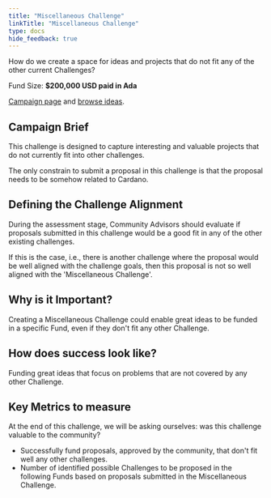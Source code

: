 ```yaml
---
title: "Miscellaneous Challenge"
linkTitle: "Miscellaneous Challenge"
type: docs
hide_feedback: true
---
```

How do we create a space for ideas and projects that do not fit any of the other current Challenges?

Fund Size: **$200,000 USD paid in Ada**

[Campaign page](https://cardano.ideascale.com/a/campaign-home/26248) and [browse ideas](https://cardano.ideascale.com/a/ideas/top/campaign-filter/byids/campaigns/26248/stage/unspecified).

## Campaign Brief
This challenge is designed to capture interesting and valuable projects that do not currently fit into other challenges.

The only constrain to submit a proposal in this challenge is that the proposal needs to be somehow related to Cardano.

## Defining the Challenge Alignment
During the assessment stage, Community Advisors should evaluate if proposals submitted in this challenge would be a good fit in any of the other existing challenges.

If this is the case, i.e., there is another challenge where the proposal would be well aligned with the challenge goals, then this proposal is not so well aligned with the 'Miscellaneous Challenge'.

## Why is it Important?
Creating a Miscellaneous Challenge could enable great ideas to be funded in a specific Fund, even if they don't fit any other Challenge.


## How does success look like?
Funding great ideas that focus on problems that are not covered by any other Challenge.

## Key Metrics to measure
At the end of this challenge, we will be asking ourselves: was this challenge valuable to the community?
- Successfully fund proposals, approved by the community, that don't fit well any other challenges.
- Number of identified possible Challenges to be proposed in the following Funds based on proposals submitted in the Miscellaneous Challenge.

